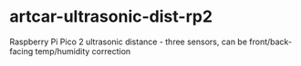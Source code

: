 # artcar-ultrasonic-dist-rp2
 Raspberry Pi Pico 2 ultrasonic distance - three sensors, can be front/back-facing temp/humidity correction 

